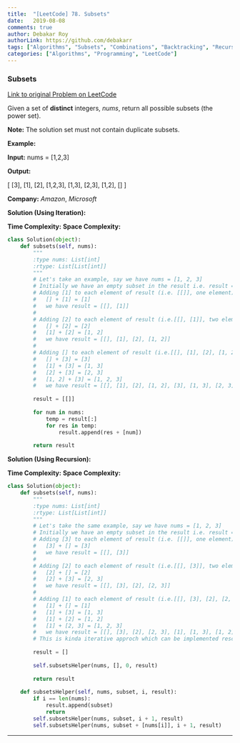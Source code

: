 ```yaml
---
title:  "[LeetCode] 78. Subsets" 
date:   2019-08-08
comments: true
author: Debakar Roy
authorLink: https://github.com/debakarr
tags: ["Algorithms", "Subsets", "Combinations", "Backtracking", "Recursion", "Programming"]
categories: ["Algorithms", "Programming", "LeetCode"]
---
```


### Subsets
 
[Link to original Problem on LeetCode](https://leetcode.com/problems/subsets/)

Given a set of **distinct** integers, *nums*, return all possible subsets (the power set).

**Note:** The solution set must not contain duplicate subsets.

**Example:**

**Input:** nums = [1,2,3]

**Output:**

[
  [3],
  [1],
  [2],
  [1,2,3],
  [1,3],
  [2,3],
  [1,2],
  []
]

**Company:**
*Amazon*, *Microsoft*

**Solution (Using Iteration):**

**Time Complexity:** 
**Space Complexity:** 

```python
class Solution(object):
    def subsets(self, nums):
        """
        :type nums: List[int]
        :rtype: List[List[int]]
        """
        # Let's take an example, say we have nums = [1, 2, 3]
        # Initially we have an empty subset in the result i.e. result = [[]]
        # Adding [1] to each element of result (i.e. [[]], one element)
        #   [] + [1] = [1]
        #   we have result = [[], [1]]
        #
        # Adding [2] to each element of result (i.e.[[], [1]], two element)
        #   [] + [2] = [2]
        #   [1] + [2] = [1, 2]
        #   we have result = [[], [1], [2], [1, 2]]
        #
        # Adding [] to each element of result (i.e.[[], [1], [2], [1, 2]], four element)
        #   [] + [3] = [3]
        #   [1] + [3] = [1, 3]
        #   [2] + [3] = [2, 3]
        #   [1, 2] + [3] = [1, 2, 3]
        #   we have result = [[], [1], [2], [1, 2], [3], [1, 3], [2, 3], [1, 2, 3]]
        
        result = [[]]
        
        for num in nums:
            temp = result[:]
            for res in temp:
                result.append(res + [num])
    
        return result
```

**Solution (Using Recursion):**

**Time Complexity:** 
**Space Complexity:** 

```python
class Solution(object):
    def subsets(self, nums):
        """
        :type nums: List[int]
        :rtype: List[List[int]]
        """
        # Let's take the same example, say we have nums = [1, 2, 3]
        # Initially we have an empty subset in the result i.e. result = [[]]
        # Adding [3] to each element of result (i.e. [[]], one element)
        #   [3] + [] = [3]
        #   we have result = [[], [3]]
        #
        # Adding [2] to each element of result (i.e.[[], [3]], two element)
        #   [2] + [] = [2]
        #   [2] + [3] = [2, 3]
        #   we have result = [[], [3], [2], [2, 3]]
        #
        # Adding [1] to each element of result (i.e.[[], [3], [2], [2, 3], four element)
        #   [1] + [] = [1]
        #   [1] + [3] = [1, 3]
        #   [1] + [2] = [1, 2]
        #   [1] + [2, 3] = [1, 2, 3]
        #   we have result = [[], [3], [2], [2, 3], [1], [1, 3], [1, 2], [1, 2, 3]]
        # This is kinda iterative approch which can be implemented rescursively 
        
        result = []
        
        self.subsetsHelper(nums, [], 0, result)
        
        return result
    
    def subsetsHelper(self, nums, subset, i, result):
        if i == len(nums):
            result.append(subset)
            return
        self.subsetsHelper(nums, subset, i + 1, result)
        self.subsetsHelper(nums, subset + [nums[i]], i + 1, result)
```

<hr><br />
